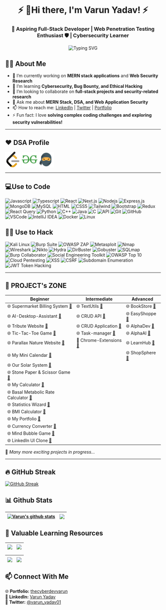 <h1 align="center">⚡ 👋Hi there, I'm Varun Yadav! ⚡</h1>
<h3 align="center">🚀 Aspiring Full-Stack Developer | Web Penetration Testing Enthusiast 🛡️ | Cybersecurity Learner</h3>

<p align="center">
  <img src="https://readme-typing-svg.herokuapp.com?color=00FF00&center=true&vCenter=true&lines=Code+by+day%2C+Hack+by+night;Full-Stack+Developer;Web+Pentesting+Enthusiast;Cybersecurity+Learner;Open+Source+Contributor" alt="Typing SVG" />
</p>

## 🙋‍♂️ About Me

- 🔭 I’m currently working on **MERN stack applications** and **Web Security Research**
- 🌱 I’m learning **Cybersecurity, Bug Bounty, and Ethical Hacking**
- 👯 I’m looking to collaborate on **full-stack projects and security-related research**
- 💬 Ask me about **MERN Stack, DSA, and Web Application Security**
- 📫 How to reach me: [LinkedIn](https://www.linkedin.com/in/thecyberdevvarun) | [Twitter](https://x.com/varun_yadav01) | [Portfolio](https://thecyberdevvarun.vercel.app)
- ⚡ Fun fact: I love **solving complex coding challenges and exploring security vulnerabilities!**

---

## ❤️ DSA Profile

<p align="left"> 
<img src="lc.png" width="50" height="50">
<img src="gfg.png" width="50" height="50">
<img src="codingNinjas.png" width="50" height="50">
</p> 

---

## 💻Use to Code

![Javascript](https://img.shields.io/badge/Javascript-F0DB4F?style=for-the-badge&labelColor=black&logo=javascript&logoColor=F0DB4F)
![Typescript](https://img.shields.io/badge/Typescript-007acc?style=for-the-badge&labelColor=black&logo=typescript&logoColor=007acc)
![React](https://img.shields.io/badge/-React-61DBFB?style=for-the-badge&labelColor=black&logo=react&logoColor=61DBFB)
![Next.js](https://img.shields.io/badge/next.js-000000?style=for-the-badge&logo=nextdotjs&logoColor=white)
![Nodejs](https://img.shields.io/badge/Nodejs-3C873A?style=for-the-badge&labelColor=black&logo=node.js&logoColor=3C873A)
![Express.js](https://img.shields.io/badge/Express.js-000000?style=for-the-badge&logo=express&logoColor=white)
![MongoDB](https://img.shields.io/badge/MongoDB-4EA94B?style=for-the-badge&logo=mongodb&logoColor=white)
![MySQL](https://img.shields.io/badge/MySQL-lightgrey?logo=mysql&style=for-the-badge&logoColor=white&labelColor=blue)
![HTML](https://img.shields.io/badge/HTML5-E34F26?style=for-the-badge&logo=html5&logoColor=white)
![CSS5](https://img.shields.io/badge/CSS5-1572B6?style=for-the-badge&logo=css3&logoColor=white)
![Tailwind](https://img.shields.io/badge/Tailwind_CSS-092749?style=for-the-badge&logo=tailwindcss&logoColor=06B6D4&labelColor=000000)
![Bootstrap](https://img.shields.io/badge/Bootstrap-563D7C?style=for-the-badge&logo=bootstrap&logoColor=white)
![Redux](https://img.shields.io/badge/Redux-593D88?style=for-the-badge&logo=redux&logoColor=white)
![React Query](https://img.shields.io/badge/-React_Query-FF4154?style=for-the-badge&logo=react%20query&logoColor=white)
![Python](https://img.shields.io/badge/Python-3776AB?style=for-the-badge&logo=python&logoColor=white)
![C++](https://img.shields.io/badge/C++-00599C?style=for-the-badge&logo=c%2B%2B&logoColor=white)
![Java](https://img.shields.io/badge/Java-007396?style=for-the-badge&logo=java&logoColor=white)
![C](https://img.shields.io/badge/C-00599C?style=for-the-badge&logo=c&logoColor=white)
![API](https://img.shields.io/badge/API-008000?style=for-the-badge)
![Git](https://img.shields.io/badge/Git-F05032?style=for-the-badge&logo=git&logoColor=white)
![GitHub](https://img.shields.io/badge/GitHub-181717?style=for-the-badge&logo=github&logoColor=white)
![VSCode](https://img.shields.io/badge/Visual_Studio-0078d7?style=for-the-badge&logo=visual%20studio&logoColor=white)
![IntelliJ IDEA](https://img.shields.io/badge/IntelliJ_IDEA-000000?style=for-the-badge&logo=intellij-idea&logoColor=white)
![Docker](https://img.shields.io/badge/Docker-2496ED?style=for-the-badge&logo=docker&logoColor=white)
![Linux](https://img.shields.io/badge/Linux-FCC624?style=for-the-badge&logo=linux&logoColor=black)
<!-- ![C#](https://img.shields.io/badge/C%23-239120?style=for-the-badge&logo=c-sharp&logoColor=white)
![.NET](https://img.shields.io/badge/.NET-512BD4?style=for-the-badge&logo=.net&logoColor=white)
![Azure](https://img.shields.io/badge/Microsoft_Azure-0089D6?style=for-the-badge&logo=microsoft-azure&logoColor=white)
![Visual Studio Code Professional](https://img.shields.io/badge/VS_Code_Professional-007ACC?style=for-the-badge&logo=visual-studio-code&logoColor=white)
![PyCharm](https://img.shields.io/badge/PyCharm-000000?style=for-the-badge&logo=pycharm&logoColor=white)
![IntelliJ IDEA](https://img.shields.io/badge/IntelliJ_IDEA-000000?style=for-the-badge&logo=intellij-idea&logoColor=white) 
![Figma](https://img.shields.io/badge/Figma-F24E1E?style=for-the-badge&logo=figma&logoColor=white)
![GitHub Copilot](https://img.shields.io/badge/GitHub_Copilot-000000?style=for-the-badge&logo=github&logoColor=white)
![Jenkins](https://img.shields.io/badge/Jenkins-D24939?style=for-the-badge&logo=jenkins&logoColor=white)
![Travis CI](https://img.shields.io/badge/Travis_CI-3EAAAF?style=for-the-badge&logo=travis-ci&logoColor=white)
![CircleCI](https://img.shields.io/badge/CircleCI-343434?style=for-the-badge&logo=circleci&logoColor=white)
![GitLab CI/CD](https://img.shields.io/badge/GitLab_CI%2FCD-FCA121?style=for-the-badge&logo=gitlab&logoColor=white)
![GitHub Actions](https://img.shields.io/badge/GitHub_Actions-2088FF?style=for-the-badge&logo=github-actions&logoColor=white) 
![Kubernetes](https://img.shields.io/badge/Kubernetes-326CE5?style=for-the-badge&logo=kubernetes&logoColor=white)
![Terraform](https://img.shields.io/badge/Terraform-623CE4?style=for-the-badge&logo=terraform&logoColor=white)
![Ansible](https://img.shields.io/badge/Ansible-EE0000?style=for-the-badge&logo=ansible&logoColor=white) -->

<!--
    <a href="#"> <img src="https://raw.githubusercontent.com/devicons/devicon/master/icons/java/java-original.svg" alt="java" width="80" height="80"/> </a> 
    <a href="#"> <img src="https://raw.githubusercontent.com/devicons/devicon/master/icons/c/c-original.svg" alt="c" width="80" height="80"/> </a>
    <a href="#"> <img src="https://raw.githubusercontent.com/devicons/devicon/master/icons/cplusplus/cplusplus-original.svg" alt="cplusplus" width="80" height="80"/></a>
    <a href="#"> <img src="https://raw.githubusercontent.com/devicons/devicon/master/icons/python/python-original.svg" alt="python" width="80" height="80"/> </a> 
    <a href="#"> <img src="https://raw.githubusercontent.com/devicons/devicon/master/icons/javascript/javascript-original.svg" alt="javascript" width="80" height="80"/> </a> 
    <a href="#"> <img src="https://raw.githubusercontent.com/devicons/devicon/master/icons/html5/html5-original-wordmark.svg" alt="html5" width="80" height="80"/> </a>
    <a href="#"> <img src="https://raw.githubusercontent.com/devicons/devicon/master/icons/css3/css3-original-wordmark.svg" alt="css3" width="80" height="80"/> </a>
    <a href="#"> <img src="https://img.icons8.com/?size=100&id=EzPCiQUqWWEa&format=png&color=000000" alt="bootstrap" width="80" height="80"/> </a>
    <a href="#"> <img src="https://www.vectorlogo.zone/logos/tailwindcss/tailwindcss-icon.svg" alt="tailwind" width="80" height="80"/> </a> </p>
    <a href="#"> <img src="https://www.vectorlogo.zone/logos/git-scm/git-scm-icon.svg" alt="git" width="80" height="80"/> </a> 
    <a href="#"> <img src="https://raw.githubusercontent.com/devicons/devicon/master/icons/mongodb/mongodb-original-wordmark.svg" alt="mongodb" width="80" height="80"/> </a> 
    <a href="#"> <img src="https://raw.githubusercontent.com/devicons/devicon/master/icons/express/express-original-wordmark.svg" alt="express" width="80" height="80"/> </a>
    <a href="#"> <img src="https://raw.githubusercontent.com/devicons/devicon/master/icons/react/react-original-wordmark.svg" alt="react" width="80" height="80"/> </a> 
    <a href="#"> <img src="https://raw.githubusercontent.com/devicons/devicon/master/icons/nodejs/nodejs-original-wordmark.svg" alt="nodejs" width="80" height="80"/> </a>
    <a href="#"> <img src="https://raw.githubusercontent.com/devicons/devicon/master/icons/mysql/mysql-original-wordmark.svg" alt="mysql" width="80" height="80"/> </a>
    <a href="#"> <img src="https://img.icons8.com/?size=100&id=62452&format=png&color=000000" alt="firebase" width="80" height="80"/></a>
    <a href="#"> <img src="https://img.icons8.com/color/96/000000/visual-studio-code-2019"/> </a>
    <a href="#"> <img src="https://img.icons8.com/color/96/windows-10.png"/> </a>
    <a href="#"> <img src="https://raw.githubusercontent.com/devicons/devicon/master/icons/linux/linux-original.svg" alt="linux" width="100" height="100"/> </a>
-->

## 🕵️‍♂️ Use to Hack

![Kali Linux](https://img.shields.io/badge/Kali_Linux-557C94?style=for-the-badge&logo=kali&logoColor=white)
![Burp Suite](https://img.shields.io/badge/Burp_Suite-990000?style=for-the-badge&logo=burp&logoColor=white)
![OWASP ZAP](https://img.shields.io/badge/OWASP_ZAP-7F64FF?style=for-the-badge&logo=owasp&logoColor=white)
![Metasploit](https://img.shields.io/badge/Metasploit-BC2929?style=for-the-badge&logo=metasploit&logoColor=white)
![Nmap](https://img.shields.io/badge/Nmap-000000?style=for-the-badge&logo=nmap&logoColor=white)
![Wireshark](https://img.shields.io/badge/Wireshark-167B6E?style=for-the-badge&logo=wireshark&logoColor=white)
![Nikto](https://img.shields.io/badge/Nikto-0099FF?style=for-the-badge&logo=nikto&logoColor=white)
![Hydra](https://img.shields.io/badge/THC_Hydra-00599C?style=for-the-badge&logo=hydra&logoColor=white)
![DirBuster](https://img.shields.io/badge/DirBuster-9F1D1D?style=for-the-badge&logo=apache&logoColor=white)
![Gobuster](https://img.shields.io/badge/Gobuster-5A6A77?style=for-the-badge&logo=go&logoColor=white)
![SQLmap](https://img.shields.io/badge/SQLmap-ED2A20?style=for-the-badge&logo=sql&logoColor=white)
![Burp Collaborator](https://img.shields.io/badge/Burp_Collaborator-F9E500?style=for-the-badge&logo=burp&logoColor=white)
![Social Engineering Toolkit](https://img.shields.io/badge/SET-EE3A3A?style=for-the-badge&logo=python&logoColor=white)
![OWASP Top 10](https://img.shields.io/badge/OWASP_Top_10-6A4D8E?style=for-the-badge&logo=owasp&logoColor=white)
![Cloud Pentesting](https://img.shields.io/badge/Cloud_Pentesting-2470C7?style=for-the-badge&logo=amazonaws&logoColor=white)
![XSS](https://img.shields.io/badge/XSS-007ACC?style=for-the-badge&logo=html5&logoColor=white)
![CSRF](https://img.shields.io/badge/CSRF-7E0A30?style=for-the-badge&logo=html5&logoColor=white)
![Subdomain Enumeration](https://img.shields.io/badge/Subdomain_Enumeration-5A5357?style=for-the-badge&logo=domain&logoColor=white)
![JWT Token Hacking](https://img.shields.io/badge/JWT_Hacking-232F3E?style=for-the-badge&logo=json-web-tokens&logoColor=white)

---

## 📑 PROJECT's ZONE

| Beginner                    | Intermediate                    | Advanced                    |
|-----------------------------|---------------------------------|-----------------------------|
| 🌐 Supermarket Billing System [**🔗**](https://github.com/Varunyadavgithub//Supermarket_Billing_System) | 🌐 TextUtils [**🔗**](https://github.com/Varunyadavgithub/TextUtils) | 🌐 BookStore [**🔗**](https://github.com/Varunyadavgithub/BookStore-App)
| 🌐 AI-Desktop-Assistant [**🔗**](https://github.com/Varunyadavgithub/AI-Desktop-Assistant/) | 🌐 CRUD API [**🔗**](https://github.com/Varunyadavgithub/CRUD-API) | 🌐 EasyShoppe [**🔗**](https://github.com/Varunyadavgithub/EasyShoppe)
| 🌐 Tribute Website [**🔗**](https://github.com/Varunyadavgithub/A.P.J-Abdul-Kalam-Tribute-website) | 🌐 CRUD Application [**🔗**](https://github.com/Varunyadavgithub/CRUD-app) | 🌐 AlphaDev [**🔗**](https://github.com/Varunyadavgithub/AlphaDev)
| 🌐 Tic-Tac-Toe Game [**🔗**](https://github.com/Varunyadavgithub/Tic-tac-toe/) | 🌐 Task-manager [**🔗**](https://github.com/Varunyadavgithub/Assignment-Task-manager) | 🌐 AlphaAI [**🔗**](https://github.com/Varunyadavgithub/AlphaAI)
| 🌐 Parallax Nature Website [**🔗**](https://github.com/Varunyadavgithub/Parallax-Nature-Website) | 🎨 Chrome-Extensions [**🔗**](https://github.com/Varunyadavgithub/Chrome-Extensions) |🌐 LearnHub [**🔗**](https://github.com/Varunyadavgithub/LearnHub)
| 🌐 My Mini Calendar [**🔗**](https://github.com/Varunyadavgithub/My-Mini-Calendar/) | |🌐 ShopSphere [**🔗**](https://github.com/Varunyadavgithub/ShopSphere)
| 🌐 Our Solar System [**🔗**](https://github.com/Varunyadavgithub/Solar-System/)
| 🌐 Stone Paper & Scissor Game [**🔗**](https://github.com/Varunyadavgithub/Stone-Paper-Scissor/)
| 🌐 My Calculator [**🔗**](https://github.com/Varunyadavgithub/My-Calculator/)
| 🌐 Basal Metabolic Rate Calculator [**🔗**](https://github.com/Varunyadavgithub/BMR-Calculator/)
| 🌐 Statistics Wizard [**🔗**](https://github.com/Varunyadavgithub/Statistics-Wizard/)
| 🌐 BMI Calculator [**🔗**](https://github.com/Varunyadavgithub/BMI-Calculator/) 
| 🌐 My Portfolio [**🔗**](https://github.com/Varunyadavgithub/Portfolio/)
| 🌐 Currency Converter [**🔗**](https://github.com/Varunyadavgithub/Currency-Converter/)
| 🌐 Mind Bubble Game [**🔗**](https://github.com/Varunyadavgithub/Mind-Bubble-Game/) 
| 🌐 LinkedIn UI Clone [**🔗**](https://github.com/Varunyadavgithub/LinkedIn-UI-Clone)

🚀 *Many more exciting projects in progress...*  

---
## 🔥 GitHub Streak 

[![GitHub Streak](https://github-readme-streak-stats.herokuapp.com?user=Varunyadavgithub&theme=hacker&border_radius=15&hide_total_contributions=true)](https://git.io/streak-stats)

## 📊 Github Stats  

| <a href="https://github.com/Varunyadavgithub/github-readme-stats"><img align="center" src="https://github-readme-stats.vercel.app/api?username=Varunyadavgithub&show_icons=true&include_all_commits=true&theme=buefy&hide_border=true" alt="Varun's github stats" /></a> | <a href="https://github.com/Varunyadavgithub/github-readme-stats"><img align="center" src="https://github-readme-stats.vercel.app/api/top-langs/?username=Varunyadavgithub&layout=compact&theme=buefy&hide_border=true" /></a> |
| ------------- | ------------- |

## 🚀 Valuable Learning Resources  

| <a href="https://github.com/Varunyadavgithub/Dev-Journey"><img align="center" src="https://github-readme-stats.vercel.app/api/pin/?username=Varunyadavgithub&repo=Dev-Journey&theme=buefy" /></a> | <a href="https://github.com/Varunyadavgithub/DSA-Journey"><img align="center" src="https://github-readme-stats.vercel.app/api/pin/?username=Varunyadavgithub&repo=DSA-Journey&theme=buefy" /></a> |
| ------------- | ------------- |

| <a href="https://github.com/Varunyadavgithub/WebPentesting_Journey"><img align="center" src="https://github-readme-stats.vercel.app/api/pin/?username=Varunyadavgithub&repo=WebPentesting_Journey&theme=buefy" /></a> | <a href="https://github.com/Varunyadavgithub/JavaScript-Interview"><img align="center" src="https://github-readme-stats.vercel.app/api/pin/?username=Varunyadavgithub&repo=JavaScript-Interview&theme=buefy" /></a> |
| ------------- | ------------- |

## 📫 Connect With Me  
🌐 **Portfolio:** [thecyberdevvarun](https://thecyberdevvarun.vercel.app)  
🔗 **LinkedIn:** [Varun Yadav](https://www.linkedin.com/in/thecyberdevvarun)  
💬 **Twitter:** [@varun_yadav01](https://x.com/varun_yadav01)  
